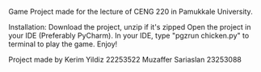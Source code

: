Game Project made for the lecture of CENG 220 in Pamukkale University.

Installation:
Download the project, unzip if it's zipped
Open the project in your IDE (Preferably PyCharm).
In your IDE, type "pgzrun chicken.py" to terminal to play the game. Enjoy!

Project made by
Kerim Yildiz 22253522
Muzaffer Sariaslan 23253088
